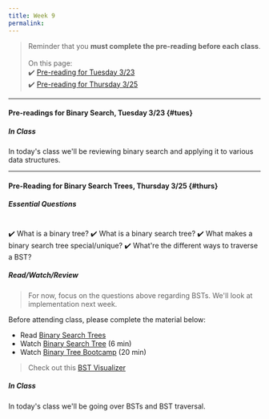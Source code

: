 ```yaml
---
title: Week 9
permalink: 
---
```


> Reminder that you **must complete the pre-reading before each class**.
<br><br>
On this page:  
✔️ [Pre-reading for Tuesday 3/23](#tues)  
✔️ [Pre-reading for Thursday 3/25](#thurs)

---

#### Pre-readings for Binary Search, Tuesday 3/23 {#tues}

##### In Class
In today's class we'll be reviewing binary search and applying it to various data structures.

---

#### Pre-Reading for Binary Search Trees, Thursday 3/25 {#thurs}

##### Essential Questions

<br>
✔️ What is a binary tree?  
✔️ What is a binary search tree?  
✔️ What makes a binary search tree special/unique?  
✔️ What're the different ways to traverse a BST?  

##### Read/Watch/Review

> For now, focus on the questions above regarding BSTs. We'll look at implementation next week.

Before attending class, please complete the material below:
- Read [Binary Search Trees](https://sassafras13.github.io/BinaryTrees/)
- Watch [Binary Search Tree](https://www.youtube.com/watch?v=ovWqEgYYAEQ) (6 min)
- Watch [Binary Tree Bootcamp](https://www.youtube.com/watch?v=BHB0B1jFKQc) (20 min)

> Check out this [BST Visualizer](https://visualgo.net/en/bst)

##### In Class
In today's class we'll be going over BSTs and BST traversal.